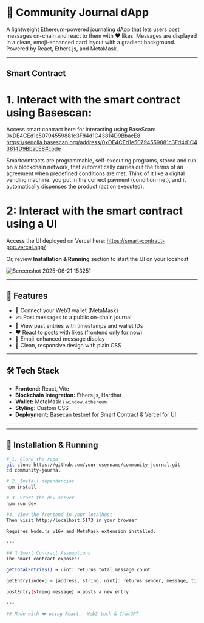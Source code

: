 # 📝 Community Journal dApp

A lightweight Ethereum-powered journaling dApp that lets users post messages on-chain and react to them with ❤️ likes. Messages are displayed in a clean, emoji-enhanced card layout with a gradient background. Powered by React, Ethers.js, and MetaMask.

---

## Smart Contract

# 1. Interact with the smart contract using Basescan:
Access smart contract here for interacting using BaseScan: 0xDE4CEd1e50794559881c3Fd4d1C43814D9BbacE8
https://sepolia.basescan.org/address/0xDE4CEd1e50794559881c3Fd4d1C43814D9BbacE8#code

Smartcontracts are programmable, self-executing programs, stored and run on a blockchain network, that automatically carries out the terms of an agreement when predefined conditions are met. Think of it like a digital vending machine: you put in the correct payment (condition met), and it automatically dispenses the product (action executed).

# 2: Interact with the smart contract using a UI
Access the UI deployed on Vercel here: https://smart-contract-poc.vercel.app/

Or, review **Installation & Running** section to start the UI on your locahost 

![Screenshot 2025-06-21 153251](https://github.com/user-attachments/assets/c895f0ac-1eb2-492b-b0cb-b759d9b2eee1)

---


## 🚀 Features

- 🔐 Connect your Web3 wallet (MetaMask)
- ✍️ Post messages to a public on-chain journal
- 🧱 View past entries with timestamps and wallet IDs
- ❤️ React to posts with likes (frontend only for now)
- 💬 Emoji-enhanced message display
- 🎨 Clean, responsive design with plain CSS

---

## 🛠 Tech Stack

- **Frontend:** React, Vite
- **Blockchain Integration:** Ethers.js, Hardhat
- **Wallet:** MetaMask / `window.ethereum`
- **Styling:** Custom CSS
- **Deployment:** Basecan testnet for Smart Contract & Vercel for UI

---


---

## 🔧 Installation & Running

```bash
# 1. Clone the repo
git clone https://github.com/your-username/community-journal.git
cd community-journal

# 2. Install dependencies
npm install

# 3. Start the dev server
npm run dev

#4. View the frontend in your localhost
Then visit http://localhost:5173 in your browser.

Requires Node.js v16+ and MetaMask extension installed.

---

## 🔐 Smart Contract Assumptions
The smart contract exposes:

getTotalEntries() → uint: returns total message count

getEntry(index) → [address, string, uint]: returns sender, message, timestamp

postEntry(string message) → posts a new entry

---

## Made with ❤️ using React,  Web3 tech & ChatGPT
